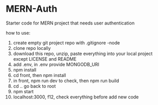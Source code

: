 # MERN-Auth
Starter code for MERN project that needs user authentication

how to use:
1. create empty git project repo with .gitignore -node
2. clone repo locally
3. download this repo, unzip, paste everything into your local project except LICENSE and README
4. add .env, in .env provide MONGODB_URI
5. npm install
6. cd front, then npm install
7. in front, npm run dev to check, then npm run build
8. cd .. go back to root
9. npm start
10. localhost:3000, f12, check everything before add new code
